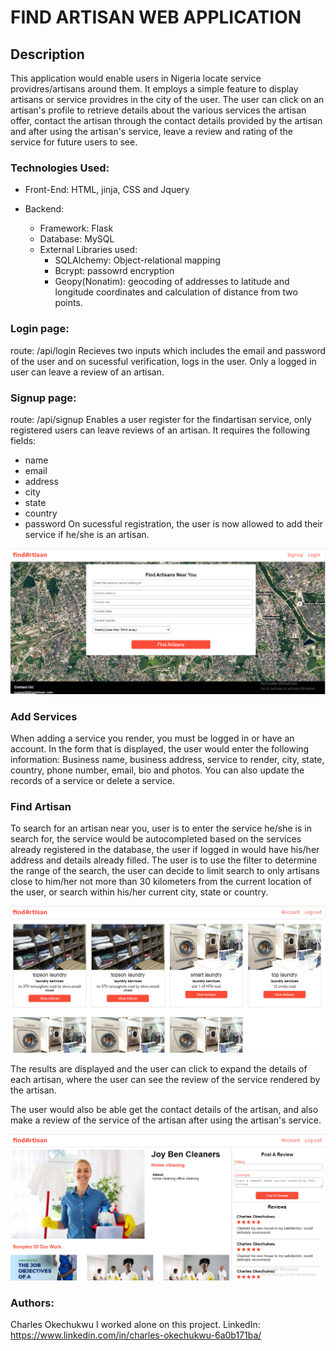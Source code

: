 # FIND ARTISAN WEB APPLICATION

## Description
This application would enable users in Nigeria locate service providres/artisans around them. It employs a simple feature to display artisans or service providres in the city of the user. The user can click on an artisan's profile to retrieve details about the various services the artisan offer, contact the artisan through the contact details provided by the artisan and after using the artisan's service, leave a review and rating of the service for future users to see.

### Technologies Used:
* Front-End: HTML, jinja, CSS and Jquery

* Backend: 
    - Framework: Flask
    - Database: MySQL
    - External Libraries used:
        * SQLAlchemy: Object-relational mapping
        * Bcrypt: passowrd encryption
        * Geopy(Nonatim): geocoding of addresses to latitude and longitude coordinates and calculation of distance from two points.

### Login page:
route: /api/login
Recieves two inputs which includes the email and password of the user and on sucessful verification, logs in the user. Only a logged in user can leave a review of an artisan.

### Signup page:
route: /api/signup
Enables a user register for the findartisan service, only registered users can leave reviews of an artisan. It requires the following fields:
* name
* email
* address
* city
* state
* country
* password
On sucessful registration, the user is now allowed to add their service if he/she is an artisan.

![homepage](/api/static/images/home.png)

### Add Services
When adding a service you render, you must be logged in or have an account. In the form that is displayed, the user would enter the following information:
Business name, business address, service to render, city, state, country, phone number, email, bio and photos. You can also update the records of a service or delete a service.

### Find Artisan
To search for an artisan near you, user is to enter the service he/she is in search for, the service would be autocompleted based on the services already registered in the database, the user if logged in would have his/her address and details already filled. The user is to use the filter to determine the range of the search, the user can decide to limit search to only artisans close to him/her not more than 30 kilometers from the current location of the user, or search within his/her current city, state or country.

![Display](/api/static/images/display.png)

The results are displayed and the user can click to expand the details of each artisan, where the user can see the review of the service rendered by the artisan.

The user would also be able get the contact details of the artisan, and also make a review of the service of the artisan after using the artisan's service.

![artisan](/api/static/images/singlepage.png)

### Authors:
Charles Okechukwu
I worked alone on this project.
LinkedIn: https://www.linkedin.com/in/charles-okechukwu-6a0b171ba/